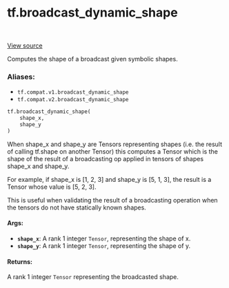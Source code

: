 <div itemscope itemtype="http://developers.google.com/ReferenceObject">
<meta itemprop="name" content="tf.broadcast_dynamic_shape" />
<meta itemprop="path" content="Stable" />
</div>

# tf.broadcast_dynamic_shape

<!-- Insert buttons -->

<table class="tfo-notebook-buttons tfo-api" align="left">
</table>

<a target="_blank" href="/code/stable/tensorflow/python/ops/array_ops.py">View source</a>



<!-- Start diff -->
Computes the shape of a broadcast given symbolic shapes.

### Aliases:

* `tf.compat.v1.broadcast_dynamic_shape`
* `tf.compat.v2.broadcast_dynamic_shape`


``` python
tf.broadcast_dynamic_shape(
    shape_x,
    shape_y
)
```



<!-- Placeholder for "Used in" -->

When shape_x and shape_y are Tensors representing shapes (i.e. the result of
calling tf.shape on another Tensor) this computes a Tensor which is the shape
of the result of a broadcasting op applied in tensors of shapes shape_x and
shape_y.

For example, if shape_x is [1, 2, 3] and shape_y is [5, 1, 3], the result is a
Tensor whose value is [5, 2, 3].

This is useful when validating the result of a broadcasting operation when the
tensors do not have statically known shapes.

#### Args:


* <b>`shape_x`</b>: A rank 1 integer `Tensor`, representing the shape of x.
* <b>`shape_y`</b>: A rank 1 integer `Tensor`, representing the shape of y.


#### Returns:

A rank 1 integer `Tensor` representing the broadcasted shape.
